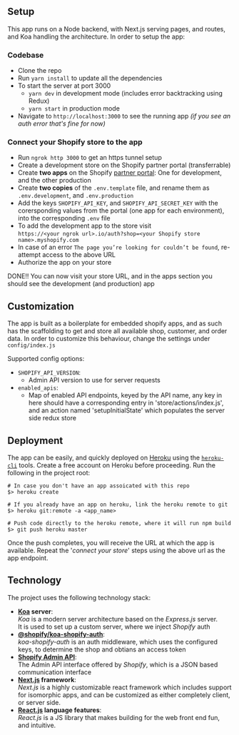## Setup
This app runs on a Node backend, with Next.js serving pages, and routes, and Koa handling the architecture. In order to setup the app:

### Codebase
- Clone the repo
- Run `yarn install` to update all the dependencies
- To start the server at port 3000
    - `yarn dev` in development mode (includes error backtracking using Redux)
    - `yarn start` in production mode
- Navigate to `http://localhost:3000` to see the running app *(if you see an auth error that's fine for now)*

### Connect your Shopify store to the app
- Run `ngrok http 3000` to get an https tunnel setup
- Create a development store on the Shopify partner portal (transferrable)
- Create **two apps** on the Shopify [partner portal](https://partners.shopify.com): One for development, and the other production
- Create **two copies** of the `.env.template` file, and rename them as `.env.development`, and `.env.production`
- Add the keys `SHOPIFY_API_KEY`, and `SHOPIFY_API_SECRET_KEY` with the corersponding values from the portal (one app for each environment), into the corresponding `.env` file
- To add the development app to the store visit  
`https://<your ngrok url>.io/auth?shop=<your Shopify store name>.myshopify.com`
- In case of an error `The page you’re looking for couldn’t be found`, re-attempt access to the above URL
- Authorize the app on your store

DONE!! You can now visit your store URL, and in the apps section you should see the development (and production) app

## Customization
The app is built as a boilerplate for embedded shopify apps, and as such has the scaffolding to get and store all available shop, customer, and order data. In order to customize this behaviour, change the settings under `config/index.js`

Supported config options:
- `SHOPIFY_API_VERSION`:  
    - Admin API version to use for server requests
- `enabled_apis`:  
    - Map of enabled API endpoints, keyed by the API name, any key in here should have a corresponding entry in 'store/actions/index.js', and an action named 'setupInitialState' which populates the server side redux store

## Deployment
The app can be easily, and quickly deployed on [Heroku](https://www.heroku.com) using the [`heroku-cli`](https://devcenter.heroku.com/articles/heroku-cli) tools. Create a free account on Heroku before proceeding.
Run the following in the project root:
```
# In case you don't have an app assoicated with this repo
$> heroku create 

# If you already have an app on heroku, link the heroku remote to git
$> heroku git:remote -a <app_name>

# Push code directly to the heroku remote, where it will run npm build
$> git push heroku master
```
Once the push completes, you will receive the URL at which the app is available. Repeat the '*connect your store*' steps using the above url as the app endpoint.

## Technology
The project uses the following technology stack:
- **[Koa](https://github.com/koajs/koa) server**:  
    *Koa* is a modern server architecture based on the *Express.js* server.  
    It is used to set up a custom server, where we inject *Shopify* auth
- **[@shopify/koa-shopify-auth](https://github.com/Shopify/quilt/blob/master/packages/koa-shopify-auth/README.md)**:  
     *koa-shopify-auth* is an auth middleware, which uses the configured keys, to determine the shop and obtians an access token
- **[Shopify Admin API](https://help.shopify.com/en/api/reference)**:  
    The Admin API interface offered by *Shopify*, which is a JSON based communication interface
- **[Next.js](https://github.com/zeit/next.js/) framework**:   
     *Next.js* is a highly customizable react framework which includes support for isomorphic apps, and can be customized as either completely client, or server side.
- **[React.js](https://github.com/facebook/react) language features**:  
    *React.js* is a JS library that makes building for the web front end fun, and intuitive.